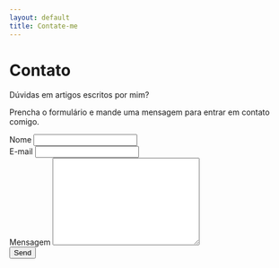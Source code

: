 ```yaml
---
layout: default
title: Contate-me
---
```


<div id="contact">
  <h1 class="pageTitle">Contato</h1>
  <div class="contactContent">
    <p class="intro">Dúvidas em artigos escritos por mim?</p>
    <p>Prencha o formulário e mande uma mensagem para entrar em contato comigo. <a href="aquila0dayprofissional@gmail.com"> </a> </p>
  </div>
  <form action="http://formspree.io/your@mail.com" method="POST">
    <label for="name">Nome</label>
    <input type="text" id="name" name="name" class="full-width"><br>
    <label for="email">E-mail</label>
    <input type="email" id="email" name="_replyto" class="full-width"><br>
    <label for="message">Mensagem</label>
    <textarea name="message" id="message" cols="30" rows="10" class="full-width"></textarea><br>
    <input type="submit" value="Send" class="button">
  </form>
</div>
